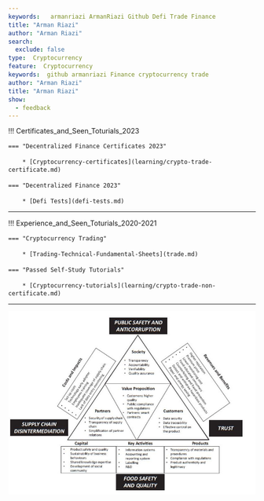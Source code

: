 ```yaml
---
keywords:   armanriazi ArmanRiazi Github Defi Trade Finance
title: "Arman Riazi"
author: "Arman Riazi"
search:
  exclude: false
type:  Cryptocurrency
feature:  Cryptocurrency
keywords:  github armanriazi Finance cryptocurrency trade
author: "Arman Riazi"
title: "Arman Riazi"
show:
  - feedback
---
```


!!! Certificates_and_Seen_Toturials_2023

    === "Decentralized Finance Certificates 2023"

        * [Cryptocurrency-certificates](learning/crypto-trade-certificate.md)

    === "Decentralized Finance 2023"

        * [Defi Tests](defi-tests.md)

---

!!! Experience_and_Seen_Toturials_2020-2021

    === "Cryptocurrency Trading"

        * [Trading-Technical-Fundamental-Sheets](trade.md)

    === "Passed Self-Study Tutorials"

        * [Cryptocurrency-tutorials](learning/crypto-trade-non-certificate.md)        

---

![Blockchain-Canvas](../../assets/attachments/Cost-value-details.jpg)

